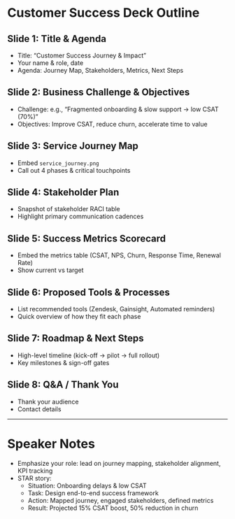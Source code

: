 # Customer Success Deck Outline

## Slide 1: Title & Agenda
- Title: “Customer Success Journey & Impact”  
- Your name & role, date  
- Agenda: Journey Map, Stakeholders, Metrics, Next Steps

## Slide 2: Business Challenge & Objectives
- Challenge: e.g., “Fragmented onboarding & slow support → low CSAT (70%)”  
- Objectives: Improve CSAT, reduce churn, accelerate time to value

## Slide 3: Service Journey Map
- Embed `service_journey.png`  
- Call out 4 phases & critical touchpoints

## Slide 4: Stakeholder Plan
- Snapshot of stakeholder RACI table  
- Highlight primary communication cadences

## Slide 5: Success Metrics Scorecard
- Embed the metrics table (CSAT, NPS, Churn, Response Time, Renewal Rate)  
- Show current vs target

## Slide 6: Proposed Tools & Processes
- List recommended tools (Zendesk, Gainsight, Automated reminders)  
- Quick overview of how they fit each phase

## Slide 7: Roadmap & Next Steps
- High-level timeline (kick-off → pilot → full rollout)  
- Key milestones & sign-off gates

## Slide 8: Q&A / Thank You
- Thank your audience  
- Contact details

---

# Speaker Notes
- Emphasize your role: lead on journey mapping, stakeholder alignment, KPI tracking  
- STAR story: 
  * Situation: Onboarding delays & low CSAT  
  * Task: Design end-to-end success framework  
  * Action: Mapped journey, engaged stakeholders, defined metrics  
  * Result: Projected 15% CSAT boost, 50% reduction in churn  

